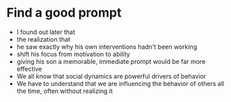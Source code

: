 # Find a good prompt

* I found out later that
* the realization that
* he saw exactly why his own interventions hadn't been working
* shift his focus from motivation to ability
* giving his son a memorable, immediate prompt would be far more effective
* We all know that social dynamics are powerful drivers of behavior
* We have to understand that we are influencing the behavior of others all the time, often without realizing it
